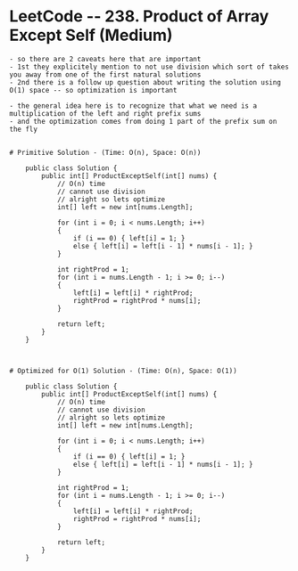 
# LeetCode -- 238. Product of Array Except Self (Medium)

    - so there are 2 caveats here that are important
    - 1st they explicitely mention to not use division which sort of takes you away from one of the first natural solutions
    - 2nd there is a follow up question about writing the solution using O(1) space -- so optimization is important

    - the general idea here is to recognize that what we need is a multiplication of the left and right prefix sums
    - and the optimization comes from doing 1 part of the prefix sum on the fly


    # Primitive Solution - (Time: O(n), Space: O(n))

        public class Solution {
            public int[] ProductExceptSelf(int[] nums) {      
                // O(n) time
                // cannot use division
                // alright so lets optimize        
                int[] left = new int[nums.Length];

                for (int i = 0; i < nums.Length; i++)
                {
                    if (i == 0) { left[i] = 1; }
                    else { left[i] = left[i - 1] * nums[i - 1]; }
                }

                int rightProd = 1;
                for (int i = nums.Length - 1; i >= 0; i--)
                {
                    left[i] = left[i] * rightProd;
                    rightProd = rightProd * nums[i];
                }

                return left;     
            }
        }



    # Optimized for O(1) Solution - (Time: O(n), Space: O(1))

        public class Solution {
            public int[] ProductExceptSelf(int[] nums) {      
                // O(n) time
                // cannot use division
                // alright so lets optimize        
                int[] left = new int[nums.Length];

                for (int i = 0; i < nums.Length; i++)
                {
                    if (i == 0) { left[i] = 1; }
                    else { left[i] = left[i - 1] * nums[i - 1]; }
                }

                int rightProd = 1;
                for (int i = nums.Length - 1; i >= 0; i--)
                {
                    left[i] = left[i] * rightProd;
                    rightProd = rightProd * nums[i];
                }

                return left;     
            }
        }







